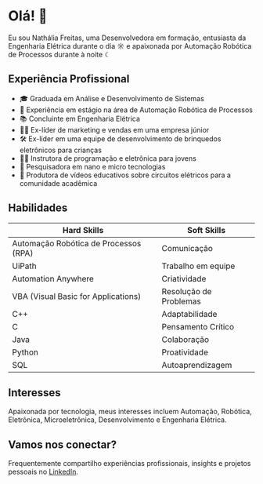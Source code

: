 # Olá! 👋

Eu sou Nathália Freitas, uma Desenvolvedora em formação, entusiasta da Engenharia Elétrica durante o dia ☼ e apaixonada por Automação Robótica de Processos durante à noite ☾

## Experiência Profissional
- 🎓 Graduada em Análise e Desenvolvimento de Sistemas
- 💼 Experiência em estágio na área de Automação Robótica de Processos
- 📚 Concluinte em Engenharia Elétrica
- 👩‍💼 Ex-líder de marketing e vendas em uma empresa júnior
- 🛠️ Ex-líder em uma equipe de desenvolvimento de brinquedos eletrônicos para crianças
- 👩‍🏫 Instrutora de programação e eletrônica para jovens
- 🧪 Pesquisadora em nano e micro tecnologias
- 🎥 Produtora de vídeos educativos sobre circuitos elétricos para a comunidade acadêmica

## Habilidades
| **Hard Skills**                     | **Soft Skills**          |
|-------------------------------------|--------------------------|
| Automação Robótica de Processos (RPA) | Comunicação            |
| UiPath                              | Trabalho em equipe       |
| Automation Anywhere                 | Criatividade             |
| VBA (Visual Basic for Applications) | Resolução de Problemas   |
| C++                                 | Adaptabilidade           |
| C                                   | Pensamento Crítico       |
| Java                                | Colaboração              |
| Python                              | Proatividade             |
| SQL  | Autoaprendizagem  |



## Interesses
Apaixonada por tecnologia, meus interesses incluem Automação, Robótica, Eletrônica, Microeletrônica, Desenvolvimento e Engenharia Elétrica.

## Vamos nos conectar?
Frequentemente compartilho experiências profissionais, insights e projetos pessoais no [LinkedIn](https://www.linkedin.com/in/mnathaliafreitas/).

